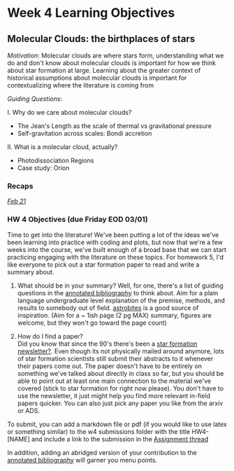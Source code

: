 # Week 4 Learning Objectives
## Molecular Clouds: the birthplaces of stars 
*Motivation*: Molecular clouds are where stars form, understanding what we do and don't know about molecular clouds is important for how we think about star formation at large. Learning about the greater context of historical assumptions about molecular clouds is important for contextualizing where the literature is coming from

*Guiding Questions*:

I. Why do we care about molecular clouds?
+ The Jean's Length as the scale of thermal vs gravitational pressure
+ Self-gravitation across scales: Bondi accretion

II. What is a molecular cloud, actually?
+ Photodissociation Regions
+ Case study: Orion

### Recaps
[*Feb 21*](https://github.com/akuznetsova/spf-2024/blob/main/w4/February%2021-recap.md)

### HW 4 Objectives (due Friday EOD 03/01) 
Time to get into the literature! We've been putting a lot of the ideas we've been learning into practice with coding and plots, but now that we're a few weeks into the course, we've built enough of a broad base that we can start practicing engaging with the literature on these topics. For homework 5, I'd like everyone to pick out a star formation paper to read and write a summary about. 

1. What should be in your summary?
     Well, for one, there's a list of guiding questions in the [annotated bibliography](./bibliography/index.md) to think about. Aim for a plain language undergraduate level explanation of the premise, methods, and results to somebody out of field. [astrobites](https://astrobites.org/) is a good source of inspiration. (Aim for a ~ 1ish page (2 pg MAX) summary, figures are welcome, but they won't go toward the page count) 
   
2. How do I find a paper?  
    Did you know that since the 90's there's been a [star formation newsletter?](https://www.starformation.news/). Even though its not physically mailed around anymore, lots of star formation scientists still submit their abstracts to it whenever their papers come out. The paper doesn't have to be entirely on something we've talked about directly in class so far, but you should be able to point out at least one main connection to the material we've covered (stick to star formation for right now please). You don't have to use the newsletter, it just might help you find more relevant in-field papers quicker. You can also just pick any paper you like from the arxiv or ADS.

To submit, you can add a markdown file or pdf (if you would like to use latex or something similar) to the w4 submissions folder with the title HW4-[NAME] and include a link to the submission in the [Assignment thread](https://github.com/akuznetsova/spf-2024/issues/10) 

In addition, adding an abridged version of your contribution to the [annotated bibliography](./bibliography/index.md) will garner you menu points. 
